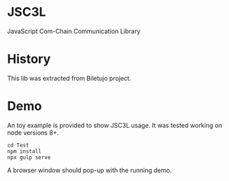 # JSC3L
JavaScript Com-Chain Communication Library

# History
This lib was extracted from Biletujo project.

# Demo

An toy example is provided to show JSC3L usage. It was
tested working on node versions 8+.

    cd Test
    npm install
    npx gulp serve

A browser window should pop-up with the running demo.